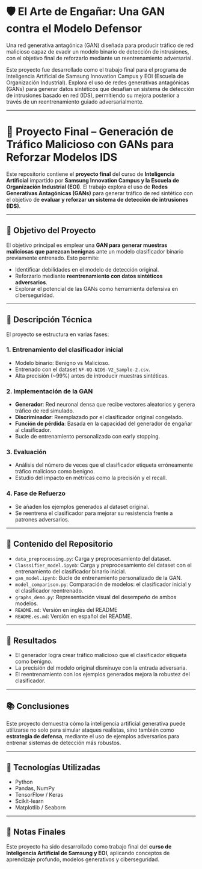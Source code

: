 #  🛡️ El Arte de Engañar: Una GAN contra el Modelo Defensor
Una red generativa antagónica (GAN) diseñada para producir tráfico de red malicioso capaz de evadir un modelo binario de detección de intrusiones, con el objetivo final de reforzarlo mediante un reentrenamiento adversarial.

Este proyecto fue desarrollado como el trabajo final para el programa de Inteligencia Artificial de Samsung Innovation Campus y EOI (Escuela de Organización Industrial). Explora el uso de redes generativas antagónicas (GANs) para generar datos sintéticos que desafían un sistema de detección de intrusiones basado en red (IDS), permitiendo su mejora posterior a través de un reentrenamiento guiado adversarialmente.

---

# 🎯 Proyecto Final – Generación de Tráfico Malicioso con GANs para Reforzar Modelos IDS

Este repositorio contiene el **proyecto final** del curso de **Inteligencia Artificial** impartido por **Samsung Innovation Campus y la Escuela de Organización Industrial (EOI)**. El trabajo explora el uso de **Redes Generativas Antagónicas (GANs)** para generar tráfico de red sintético con el objetivo de **evaluar y reforzar un sistema de detección de intrusiones (IDS)**.

---

## 🧠 Objetivo del Proyecto

El objetivo principal es emplear una **GAN para generar muestras maliciosas que parezcan benignas** ante un modelo clasificador binario previamente entrenado. Esto permite:

- Identificar debilidades en el modelo de detección original.
- Reforzarlo mediante **reentrenamiento con datos sintéticos adversarios**.
- Explorar el potencial de las GANs como herramienta defensiva en ciberseguridad.

---

## 🔬 Descripción Técnica

El proyecto se estructura en varias fases:

### 1. **Entrenamiento del clasificador inicial**
- Modelo binario: Benigno vs Malicioso.
- Entrenado con el dataset `NF-UQ-NIDS-V2_Sample-2.csv`.
- Alta precisión (~99%) antes de introducir muestras sintéticas.

### 2. **Implementación de la GAN**
- **Generador**: Red neuronal densa que recibe vectores aleatorios y genera tráfico de red simulado.
- **Discriminador**: Reemplazado por el clasificador original congelado.
- **Función de pérdida**: Basada en la capacidad del generador de engañar al clasificador.
- Bucle de entrenamiento personalizado con early stopping.

### 3. **Evaluación**
- Análisis del número de veces que el clasificador etiqueta erróneamente tráfico malicioso como benigno.
- Estudio del impacto en métricas como la precisión y el recall.

### 4. **Fase de Refuerzo**
- Se añaden los ejemplos generados al dataset original.
- Se reentrena el clasificador para mejorar su resistencia frente a patrones adversarios.

---

## 🧾 Contenido del Repositorio

- `data_preprocessing.py`: Carga y preprocesamiento del dataset.
- `Classsifier_model.ipynb`: Carga y preprocesamiento del dataset con el entrenamiento del clasificador binario inicial.
- `gan_model.ipynb`: Bucle de entrenamiento personalizado de la GAN.
- `model_comparison.py`: Comparación de modelos: el clasificador inicial y el clasificador reentrenado.
- `graphs_demo.py`: Representación visual del desempeño de ambos modelos.
- `README.md`: Versión en inglés del README
- `README.es.md`: Versión en español del README.

---

## 🧪 Resultados

- El generador logra crear tráfico malicioso que el clasificador etiqueta como benigno.
- La precisión del modelo original disminuye con la entrada adversaria.
- El reentrenamiento con los ejemplos generados mejora la robustez del clasificador.

---

## 📚 Conclusiones

Este proyecto demuestra cómo la inteligencia artificial generativa puede utilizarse no solo para simular ataques realistas, sino también como **estrategia de defensa**, mediante el uso de ejemplos adversarios para entrenar sistemas de detección más robustos.

---

## 🤖 Tecnologías Utilizadas

- Python
- Pandas, NumPy
- TensorFlow / Keras
- Scikit-learn
- Matplotlib / Seaborn

---

## 📌 Notas Finales

Este proyecto ha sido desarrollado como trabajo final del **curso de Inteligencia Artificial de Samsung y EOI**, aplicando conceptos de aprendizaje profundo, modelos generativos y ciberseguridad.

